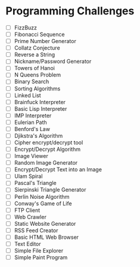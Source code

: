 # Programming Challenges

- [ ] FizzBuzz
- [ ] Fibonacci Sequence
- [ ] Prime Number Generator
- [ ] Collatz Conjecture
- [ ] Reverse a String
- [ ] Nickname/Password Generator
- [ ] Towers of Hanoi
- [ ] N Queens Problem
- [ ] Binary Search
- [ ] Sorting Algorithms
- [ ] Linked List
- [ ] Brainfuck Interpreter
- [ ] Basic Lisp Interpreter
- [ ] IMP Interpreter
- [ ] Eulerian Path
- [ ] Benford's Law
- [ ] Djikstra's Algorithm
- [ ] Cipher encrypt/decrypt tool
- [ ] Encrypt/Decrypt Algorithm
- [ ] Image Viewer
- [ ] Random Image Generator
- [ ] Encrypt/Decrypt Text into an Image
- [ ] Ulam Spiral
- [ ] Pascal's Triangle
- [ ] Sierpinski Triangle Generator
- [ ] Perlin Noise Algorithm
- [ ] Conway's Game of Life
- [ ] FTP Client
- [ ] Web Crawler
- [ ] Static Website Generator
- [ ] RSS Feed Creator
- [ ] Basic HTML Web Browser
- [ ] Text Editor
- [ ] Simple File Explorer
- [ ] Simple Paint Program

